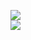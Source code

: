[![](https://img.shields.io/badge/Made%20With-Github%20Spray-lightgrey.svg?style=for-the-badge&logo=github)](https://github.com/Annihil/github-spray#27827)  
[![](https://i.imgur.com/2DrTn0Z.gif)](https://github.com/Annihil/github-spray)